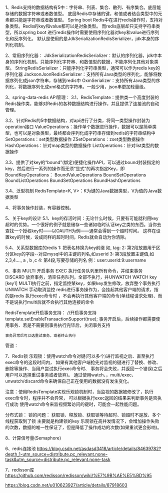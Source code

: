 1、Redis支持的数据结构有5中：字符串、列表、集合、散列、有序集合。底层能存储的数据字符串或者数值型。
底层Redis中存储的键，和值或者结合类型中的元素都只能是字符串或者数值型。
Spring boot Redis中在进行redis操作时，支持对象类型。Redis的key和value都可以是对象类型。
而redis底层却只支持字符串类型，所以spring boot 进行redis操作时需要使用序列化器对key和value进行序列化和反序列化。
默认是使用的是JdkSerializationRedisSerializer，jdk本身的序列化机制。

2、常用序列化器：
    JdkSerializationRedisSerializer：默认的序列化器，jdk中本身的序列化机制。只能序列化字符串、和数值型的数据，不能序列化其他对象类型。
    StringRedisSerializer：只能序列化字符串类型，通常可以作为redis key的序列化器
    JacksonJsonRedisSerializer：支持所有Java类型的序列化，能够将数据序列化成json字符串，存储到redis中
    OxmSerializer：支持所有Java类型的序列化，将数据序列化成xml格式的字符串。一般少用，json串更加轻量级。
    
    
3、spring-data-redis API管理：
   3.1、RedisTemplate：提供类一个高度封装的Redis操作类，能够对Redis的各种数据结构进行操作，并且提供了连接池的自动管理。
    
   3.2、针对Redis的5中数据结构，对api进行了分类，将同一类型操作封装为operation接口
        ValueOperations：操作单个数据进行操作，数据可以是简单类型，也可以是对象类型，最终都会序列化成字符串存储到redis的字符串结构中
        SetOperations：set类型数据操作
        ZSetOperations：zset类型数据操作
        HashOperations：针对map类型的数据操作
        ListOperations：针对list类型的数据操作
    
   3.3、提供了对key的“bound”(绑定)便捷化操作API，可以通过bound封装指定的key，然后进行一系列的操作而无须“显式”的再次指定Key，即
        BoundKeyOperations：
        BoundValueOperations
        BoundSetOperations
        BoundListOperations
        BoundSetOperations
        BoundHashOperations
        
   3.4、泛型机制
        RedisTemplate<K, V>：K为键的Java数据类型，V为值的Java数据类型
        
4、将事务操作封装，有容器控制。

5、关于key的设计
   5.1、key的存活时间：无论什么时候，只要有可能就利用key超时的优势。一个很好的例子就是储存一些诸如临时认证key之类的东西。当你去查找一个授权key时——以OAUTH为例——通常会得到一个超时时间。
这样在设置key的时候，设成同样的超时时间，Redis就会自动为你清除。

   5.4、关系型数据库的redis
        1: 把表名转换为key前缀 如, tag:
        2: 第2段放置用于区分区key的字段--对应mysql中的主键的列名,如userid
        3: 第3段放置主键值,如2,3,4...., a , b ,c
        4: 第4段,写要存储的列名
        例：user:userid:9:username
  
6、事务
    MULTI    开启事务
    EXEC    执行任务队列里所有命令，并结束事务
    DISCARD     放弃事务，清空任务队列，全部不执行，并UNWATCH
    WATCH key [key1]    MULTI执行之前，指定监控某key，如果key发生修改，放弃整个事务执行
    UNWATCH    手动取消监控
    redis进行事务操作为，会挂起其他客户端的请求，指的是redis 执行exec命令时
    ，不会再执行其他客户端的命令(单线程请求处理)、而不是说执行multi后就不会执行其他连接的命令

   RedisTemplate开启事务支持：
       //开启事务支持
        template.setEnableTransactionSupport(true);
     事务开启后，后续操作都需要使用事务、若是不需要则事务执行完毕后，关闭事务支持
     
    事务异常后可以选重试事务，或者终止执行
  
 管道：
 
 
7、Redis锁
   乐观锁：使用watch命令对键(可以多个)进行监视之后、直至执行exec命令的这段时间内，
   如果有其他客户端抢先对监视的键进行了替换、修改、删除等操作、当用户尝试执行exec命令时、
   事务将会失败，并返回一个错误(之后用户可以选择重试事务或者放弃)。
   通过使用watch、，multi/exec、unwatch/discard命令来确保自己正在使用的数据没有发生变化。
   
   注意：使用RedisTemplate实现乐观锁机制时，当监视的数据被修改了，执行exec命令时，程序并不会异常，
   可以根据执行exec返回的结果来判断事务是否执行成功
        使用watch命令来监视频繁访问的键时，可能会一起性能问题。
        
   分布式锁：
    锁的问题：
        获取锁、释放锁、获取锁等待超时、锁超时不是放、多个线程获取到了锁
        主要就是构建锁的key
    乐观锁在高并发情况下，会增加操作失败的次数，数据的唯一性保证了，但是降低了操作成功的次数(如果重试更会影响)。

8、计算信号量(Semaphore)
 
       
6、redis连接池
https://blog.csdn.net/asdasd3418/article/details/84639782?depth_1-utm_source=distribute.pc_relevant.none-task&utm_source=distribute.pc_relevant.none-task


7、redisson库
https://github.com/redisson/redisson/wiki/%E7%9B%AE%E5%BD%95



https://blog.csdn.net/u010623927/article/details/87918603